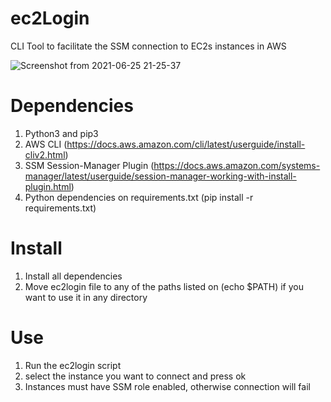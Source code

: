 # ec2Login

CLI Tool to facilitate the SSM connection to EC2s instances in AWS

![Screenshot from 2021-06-25 21-25-37](https://user-images.githubusercontent.com/79537306/123496726-e4fb8e00-d5ff-11eb-9851-a3dd0183366e.png)

# Dependencies

1. Python3 and pip3
2. AWS CLI (https://docs.aws.amazon.com/cli/latest/userguide/install-cliv2.html)
3. SSM Session-Manager Plugin (https://docs.aws.amazon.com/systems-manager/latest/userguide/session-manager-working-with-install-plugin.html)
4. Python dependencies on requirements.txt (pip install -r requirements.txt)

# Install

1. Install all dependencies
2. Move ec2login file to any of the paths listed on (echo $PATH) if you want to use it in any directory

# Use

1. Run the ec2login script
2. select the instance you want to connect and press ok
3. Instances must have SSM role enabled, otherwise connection will fail
